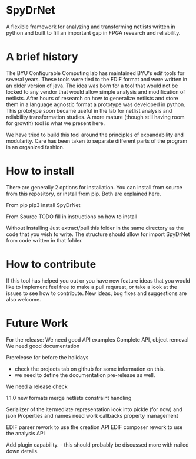 # SpyDrNet
A flexible framework for analyzing and transforming netlists written in python and built to fill an important gap in FPGA research and reliability.

# A brief history
The BYU Configurable Computing lab has maintained BYU's edif tools for several years. These tools were tied to the EDIF format and were written in an older version of java. The idea was born for a tool that would not be locked to any vendor that would allow simple analysis and modification of netlists. After hours of research on how to generalize netlists and store them in a language agnostic format a prototype was developed in python. This prototype soon became useful in the lab for netlist analysis and reliability transformation studies. A more mature (though still having room for growth) tool is what we present here. 

We have tried to build this tool around the principles of expandability and modularity. Care has been taken to separate different parts of the program in an organized fashion.


# How to install
There are generally 2 options for installation. You can install from source from this repository, or install from pip. Both are explained here.

From pip
pip3 install SpyDrNet

From Source
TODO fill in instructions on how to install

Without Installing
Just extract/pull this folder in the same directory as the code that you wish to write. The structure should allow for import SpyDrNet from code written in that folder.

# How to contribute
If this tool has helped you out or you have new feature ideas that you would like to implement feel free to make a pull requrest, or take a look at the issues to see how to contribute. New ideas, bug fixes and suggestions are also welcome.

# Future Work

For the release:
We need good API examples
Complete API, object removal
We need good documentation

Prerelease for before the holidays

- check the projects tab on github for some information on this.
- we need to define the documentation pre-release as well.

We need a release check

1.1.0
new formats
merge netlists
constraint handling

Serializer of the itermediate representation look into pickle (for now) and json
Properties and names need work
callbacks
property management 

EDIF parser rework to use the creation API
EDIF composer rework to use the analysis API

Add plugin capability. - this should probably be discussed more with nailed down details.
